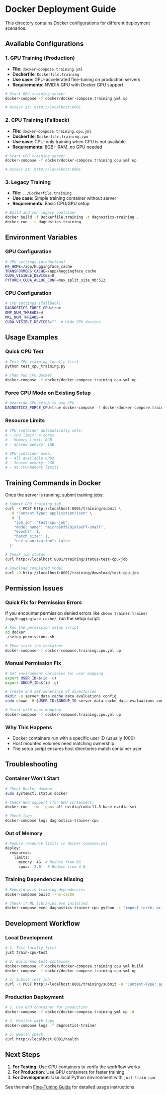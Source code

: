 # Docker Deployment Guide

This directory contains Docker configurations for different deployment scenarios.

## Available Configurations

### 1. GPU Training (Production)
- **File**: `docker-compose.training.yml`
- **Dockerfile**: `Dockerfile.training`
- **Use case**: GPU-accelerated fine-tuning on production servers
- **Requirements**: NVIDIA GPU with Docker GPU support

```bash
# Start GPU training server
docker-compose -f docker/docker-compose.training.yml up

# Access at: http://localhost:8001
```

### 2. CPU Training (Fallback)
- **File**: `docker-compose.training.cpu.yml`
- **Dockerfile**: `Dockerfile.training.cpu`
- **Use case**: CPU-only training when GPU is not available
- **Requirements**: 8GB+ RAM, no GPU needed

```bash
# Start CPU training server
docker-compose -f docker/docker-compose.training.cpu.yml up

# Access at: http://localhost:8001
```

### 3. Legacy Training
- **File**: `../Dockerfile.training`
- **Use case**: Simple training container without server
- **Requirements**: Basic CPU/GPU setup

```bash
# Build and run legacy container
docker build -f Dockerfile.training -t dagnostics-training .
docker run -it dagnostics-training
```

## Environment Variables

### GPU Configuration
```bash
# GPU settings (production)
HF_HOME=/app/huggingface_cache
TRANSFORMERS_CACHE=/app/huggingface_cache
CUDA_VISIBLE_DEVICES=0
PYTORCH_CUDA_ALLOC_CONF=max_split_size_mb:512
```

### CPU Configuration
```bash
# CPU settings (fallback)
DAGNOSTICS_FORCE_CPU=true
OMP_NUM_THREADS=4
MKL_NUM_THREADS=4
CUDA_VISIBLE_DEVICES=""  # Hide GPU devices
```

## Usage Examples

### Quick CPU Test
```bash
# Test CPU training locally first
python test_cpu_training.py

# Then run CPU Docker
docker-compose -f docker/docker-compose.training.cpu.yml up
```

### Force CPU Mode on Existing Setup
```bash
# Override GPU setup to use CPU
DAGNOSTICS_FORCE_CPU=true docker-compose -f docker/docker-compose.training.yml up
```

### Resource Limits
```bash
# CPU container automatically sets:
# - CPU limit: 4 cores
# - Memory limit: 8GB
# - Shared memory: 1GB

# GPU container uses:
# - All available GPUs
# - Shared memory: 2GB
# - No CPU/memory limits
```

## Training Commands in Docker

Once the server is running, submit training jobs:

```bash
# Submit CPU training job
curl -X POST http://localhost:8001/training/submit \
  -H "Content-Type: application/json" \
  -d '{
    "job_id": "test-cpu-job",
    "model_name": "microsoft/DialoGPT-small",
    "epochs": 1,
    "batch_size": 1,
    "use_quantization": false
  }'

# Check job status
curl http://localhost:8001/training/status/test-cpu-job

# Download completed model
curl -O http://localhost:8001/training/download/test-cpu-job
```

## Permission Issues

### Quick Fix for Permission Errors
If you encounter permission denied errors like `chown trainer:trainer /app/huggingface_cache/`, run the setup script:

```bash
# Run the permission setup script
cd docker
./setup-permissions.sh

# Then start the container
docker-compose -f docker-compose.training.cpu.yml up
```

### Manual Permission Fix
```bash
# Set environment variables for user mapping
export USER_ID=$(id -u)
export GROUP_ID=$(id -g)

# Create and set ownership of directories
mkdir -p server_data cache data evaluations config
sudo chown -R $USER_ID:$GROUP_ID server_data cache data evaluations config

# Start with user mapping
docker-compose -f docker-compose.training.cpu.yml up
```

### Why This Happens
- Docker containers run with a specific user ID (usually 1000)
- Host mounted volumes need matching ownership
- The setup script ensures host directories match container user

## Troubleshooting

### Container Won't Start
```bash
# Check Docker daemon
sudo systemctl status docker

# Check GPU support (for GPU containers)
docker run --rm --gpus all nvidia/cuda:11.8-base nvidia-smi

# Check logs
docker-compose logs dagnostics-trainer-cpu
```

### Out of Memory
```bash
# Reduce resource limits in docker-compose.yml
deploy:
  resources:
    limits:
      memory: 4G  # Reduce from 8G
      cpus: '2.0'  # Reduce from 4.0
```

### Training Dependencies Missing
```bash
# Rebuild with training dependencies
docker-compose build --no-cache

# Check if ML libraries are installed
docker-compose exec dagnostics-trainer-cpu python -c "import torch; print(torch.__version__)"
```

## Development Workflow

### Local Development
```bash
# 1. Test locally first
just train-cpu-test

# 2. Build and test container
docker-compose -f docker/docker-compose.training.cpu.yml build
docker-compose -f docker/docker-compose.training.cpu.yml up

# 3. Submit test job
curl -X POST http://localhost:8001/training/submit -H "Content-Type: application/json" -d '{"job_id": "dev-test", "model_name": "microsoft/DialoGPT-small", "epochs": 1, "batch_size": 1}'
```

### Production Deployment
```bash
# 1. Use GPU container for production
docker-compose -f docker/docker-compose.training.yml up -d

# 2. Monitor with logs
docker-compose logs -f dagnostics-trainer

# 3. Health check
curl http://localhost:8001/health
```

## Next Steps

1. **For Testing**: Use CPU containers to verify the workflow works
2. **For Production**: Use GPU containers for faster training
3. **For Development**: Use local Python environment with `just train-cpu`

See the main [Fine-Tuning Guide](../docs/fine_tuning_guide.md) for detailed usage instructions.
